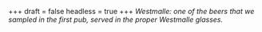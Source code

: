 
+++
draft = false
headless = true
+++
_Westmalle: one of the beers that we sampled in the first pub, served in the proper Westmalle glasses._
